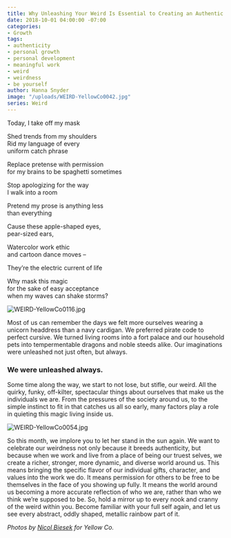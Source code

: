 ```yaml
---
title: Why Unleashing Your Weird Is Essential to Creating an Authentic World
date: 2018-10-01 04:00:00 -07:00
categories:
- Growth
tags:
- authenticity
- personal growth
- personal development
- meaningful work
- weird
- weirdness
- be yourself
author: Hanna Snyder
image: "/uploads/WEIRD-YellowCo0042.jpg"
series: Weird
---
```


Today, I take off my mask  

Shed trends from my shoulders  
Rid my language of every  
uniform catch phrase

Replace pretense with permission  
for my brains to be spaghetti sometimes

Stop apologizing for the way   
I walk into a room

Pretend my prose is anything less  
than everything 

Cause these apple-shaped eyes,  
pear-sized ears,

Watercolor work ethic  
and cartoon dance moves –

They’re the electric current of life

Why mask this magic  
for the sake of easy acceptance  
when my waves can shake storms? 

![WEIRD-YellowCo0116.jpg](/uploads/WEIRD-YellowCo0116.jpg)

Most of us can remember the days we felt more ourselves wearing a unicorn headdress than a navy cardigan. We preferred pirate code to perfect cursive. We turned living rooms into a fort palace and our household pets into tempermentable dragons and noble steeds alike. Our imaginations were unleashed not just often, but always. 

### We were unleashed always.

Some time along the way, we start to not lose, but stifle, our weird. All the quirky, funky, off-kilter, spectacular things about ourselves that make us the individuals we are. From the pressures of the society around us, to the simple instinct to fit in that catches us all so early, many factors play a role in quieting this magic living inside us. 

![WEIRD-YellowCo0054.jpg](/uploads/WEIRD-YellowCo0054.jpg)

So this month, we implore you to let her stand in the sun again. We want to celebrate our weirdness not only because it breeds authenticity, but because when we work and live from a place of being our truest selves, we create a richer, stronger, more dynamic, and diverse world around us. This means bringing the specific flavor of our individual gifts, character, and values into the work we do. It means permission for others to be free to be themselves in the face of you showing up fully. It means the world around us becoming a more accurate reflection of who we are, rather than who we think we’re supposed to be. So, hold a mirror up to every nook and cranny of the weird within you. Become familiar with your full self again, and let us see every abstract, oddly shaped, metallic rainbow part of it.

_Photos by [Nicol Biesek](https://nicolbiesek.com/) for Yellow Co._